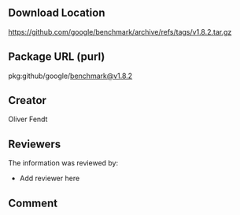 ## Download Location

https://github.com/google/benchmark/archive/refs/tags/v1.8.2.tar.gz

## Package URL (purl)

pkg:github/google/benchmark@v1.8.2

## Creator

Oliver Fendt

## Reviewers

The information was reviewed by:

* Add reviewer here

## Comment

